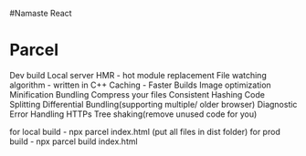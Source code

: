 #Namaste React

# Parcel

Dev build
Local server
HMR - hot module replacement
File watching algorithm - written in C++
Caching - Faster Builds
Image optimization
Minification
Bundling
Compress your files
Consistent Hashing
Code Splitting
Differential Bundling(supporting multiple/ older browser)
Diagnostic
Error Handling
HTTPs
Tree shaking(remove unused code for you)

for local build - npx parcel index.html (put all files in dist folder)
for prod build - npx parcel build index.html
